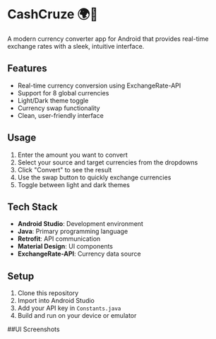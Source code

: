 # CashCruze 🌍💸

A modern currency converter app for Android that provides real-time exchange rates with a sleek, intuitive interface.

## Features
- Real-time currency conversion using ExchangeRate-API
- Support for 8 global currencies
- Light/Dark theme toggle
- Currency swap functionality
- Clean, user-friendly interface

## Usage
1. Enter the amount you want to convert
2. Select your source and target currencies from the dropdowns
3. Click "Convert" to see the result
4. Use the swap button to quickly exchange currencies
5. Toggle between light and dark themes

## Tech Stack
- **Android Studio**: Development environment
- **Java**: Primary programming language
- **Retrofit**: API communication
- **Material Design**: UI components
- **ExchangeRate-API**: Currency data source

## Setup
1. Clone this repository
2. Import into Android Studio
3. Add your API key in `Constants.java`
4. Build and run on your device or emulator

##UI Screenshots
